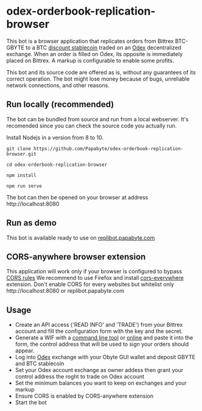 # odex-orderbook-replication-browser

This bot is a browser application that replicates orders from Bittrex BTC-GBYTE to a BTC [discount stablecoin](https://ostable.org/) traded on an [Odex](odex.ooo) decentralized exchange. When an order is filled on Odex, its opposite is immediately placed on Bittrex. A markup is configurable to enable some profits.

This bot and its source code are offered as is, without any guarantees of its correct operation. The bot might lose money because of bugs, unreliable network connections, and other reasons.

## Run locally (recommended)

The bot can be bundled from source and run from a local webserver. It's recomended since you can check the source code you actually run.

Install Nodejs in a version from 8 to 10.

```
git clone https://github.com/Papabyte/odex-orderbook-replication-browser.git
``` 

```
cd odex-orderbook-replication-browser
```

```
npm install
```

```
npm run serve
```

The bot can then be opened on your browser at address http://localhost:8080

## Run as demo

This bot is available ready to use on [replibot.papabyte.com](https://replibot.papabyte.com)



## CORS-anywhere browser extension

This application will work only if your browser is configured to bypass [CORS rules](https://developer.mozilla.org/en-US/docs/Web/HTTP/CORS)
We recommend to use Firefox and install [cors-everywhere](https://addons.mozilla.org/en-US/firefox/addon/cors-everywhere/) extension. Don't enable CORS for every websites but whitelist only http://localhost:8080 or replibot.papabyte.com


## Usage

- Create an API access ('READ INFO' and 'TRADE') from your Bittrex account and fill the configuration form with the key and the secret.
- Generate a WIF with a [command line tool](https://obytejs.com/utils/generate-wallet) or [online](https://bonustrack.github.io/obyte-paperwallet/) and paste it into the form, the control address that will be used to sign your orders should appear.
- Log into [Odex](https://odex.ooo) exchange with your Obyte GUI wallet and deposit GBYTE and BTC stablecoin
- Set your Odex account exchange as owner addess then grant your control address the roght to trade on Odex account
- Set the minimum balances you want to keep on exchanges and your markup
- Ensure CORS is enabled by CORS-anywhere extension
- Start the bot 